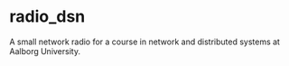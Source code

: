# radio_dsn
A small network radio for a course in network and distributed systems at Aalborg University.
